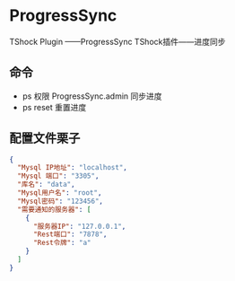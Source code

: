 # ProgressSync
TShock Plugin ——ProgressSync TShock插件——进度同步
## 命令
* ps 权限 ProgressSync.admin 同步进度
* ps reset 重置进度
## 配置文件栗子
``` json
{
  "Mysql IP地址": "localhost",
  "Mysql 端口": "3305",
  "库名": "data",
  "Mysql用户名": "root",
  "Mysql密码": "123456",
  "需要通知的服务器": [
    {
      "服务器IP": "127.0.0.1",
      "Rest端口": "7878",
      "Rest令牌": "a"
    }
  ]
}
```
